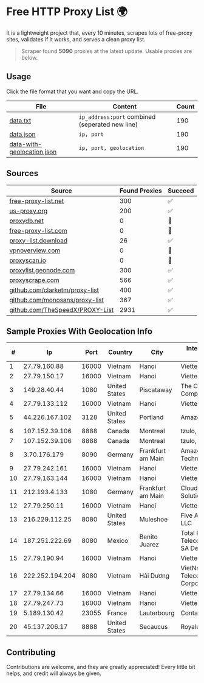 
# Free HTTP Proxy List 🌍

It is a lightweight project that, every 10 minutes, scrapes lots of free-proxy sites, validates if it works, and serves a clean proxy list.


> Scraper found **5090** proxies at the latest update. Usable proxies are below.

## Usage

Click the file format that you want and copy the URL.


|File|Content|Count|
|----|-------|-----|
|[data.txt](https://raw.githubusercontent.com/themiralay/Proxy-List-World/master/data.txt)|`ip_address:port` combined (seperated new line)|190|
|[data.json](https://raw.githubusercontent.com/themiralay/Proxy-List-World/master/data.json)|`ip, port`|190|
|[data-with-geolocation.json](https://raw.githubusercontent.com/themiralay/Proxy-List-World/master/data-with-geolocation.json)|`ip, port, geolocation`|190|

## Sources

|Source|Found Proxies|Succeed|
|------|-------------|-------|
|[free-proxy-list.net](https://free-proxy-list.net)|300|✅|
|[us-proxy.org](https://www.us-proxy.org)|200|✅|
|[proxydb.net](http://proxydb.net)|0|🚫|
|[free-proxy-list.com](https://free-proxy-list.com/?page=&port=&type%5B%5D=http&type%5B%5D=https&up_time=0&search=Search)|0|🚫|
|[proxy-list.download](https://www.proxy-list.download/HTTP)|26|✅|
|[vpnoverview.com](https://vpnoverview.com/privacy/anonymous-browsing/free-proxy-servers)|0|🚫|
|[proxyscan.io](https://www.proxyscan.io)|0|🚫|
|[proxylist.geonode.com](https://proxylist.geonode.com/api/proxy-list?limit=300&page=1&sort_by=lastChecked&sort_type=desc&protocols=http,https)|300|✅|
|[proxyscrape.com](https://api.proxyscrape.com/v2/?request=displayproxies&protocol=http&timeout=10000&country=all&ssl=all&anonymity=all)|566|✅|
|[github.com/clarketm/proxy-list](https://raw.githubusercontent.com/clarketm/proxy-list/master/proxy-list-raw.txt)|400|✅|
|[github.com/monosans/proxy-list](https://raw.githubusercontent.com/monosans/proxy-list/main/proxies/http.txt)|367|✅|
|[github.com/TheSpeedX/PROXY-List](https://raw.githubusercontent.com/TheSpeedX/PROXY-List/master/http.txt)|2931|✅|


## Sample Proxies With Geolocation Info

|#|Ip|Port|Country|City|Internet Service Provider|
|-|--|----|-------|----|-------------------------|
|1|27.79.160.88|16000|Vietnam|Hanoi|Viettel Corporation|
|2|27.79.150.17|16000|Vietnam|Hanoi|Viettel Corporation|
|3|149.28.40.44|1080|United States|Piscataway|The Constant Company|
|4|27.79.133.112|16000|Vietnam|Hanoi|Viettel Corporation|
|5|44.226.167.102|3128|United States|Portland|Amazon.com, Inc.|
|6|107.152.39.106|8888|Canada|Montreal|tzulo, inc.|
|7|107.152.39.106|8888|Canada|Montreal|tzulo, inc.|
|8|3.70.176.179|8090|Germany|Frankfurt am Main|Amazon Technologies Inc.|
|9|27.79.242.161|16000|Vietnam|Hanoi|Viettel Corporation|
|10|27.79.163.144|16000|Vietnam|Hanoi|Viettel Corporation|
|11|212.193.4.133|1080|Germany|Frankfurt am Main|Cloud Hosting Solutions, Limited.|
|12|27.79.250.11|16000|Vietnam|Hanoi|Viettel Corporation|
|13|216.229.112.25|8080|United States|Muleshoe|Five Area Systems, LLC|
|14|187.251.222.69|8080|Mexico|Benito Juarez|Total Play Telecomunicaciones SA De CV|
|15|27.79.190.94|16000|Vietnam|Hanoi|Viettel Corporation|
|16|222.252.194.204|8080|Vietnam|Hải Dương|VietNam Post and Telecom Corporation|
|17|27.79.134.66|16000|Vietnam|Hanoi|Viettel Corporation|
|18|27.79.247.73|16000|Vietnam|Hanoi|Viettel Corporation|
|19|5.189.130.42|23055|France|Lauterbourg|Contabo GmbH|
|20|45.137.206.17|8888|United States|Secaucus|RoyaleHosting BV|



## Contributing

Contributions are welcome, and they are greatly appreciated! Every
little bit helps, and credit will always be given.

